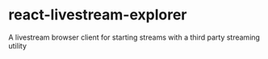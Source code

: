 # react-livestream-explorer
A livestream browser client for starting streams with a third party streaming utility
